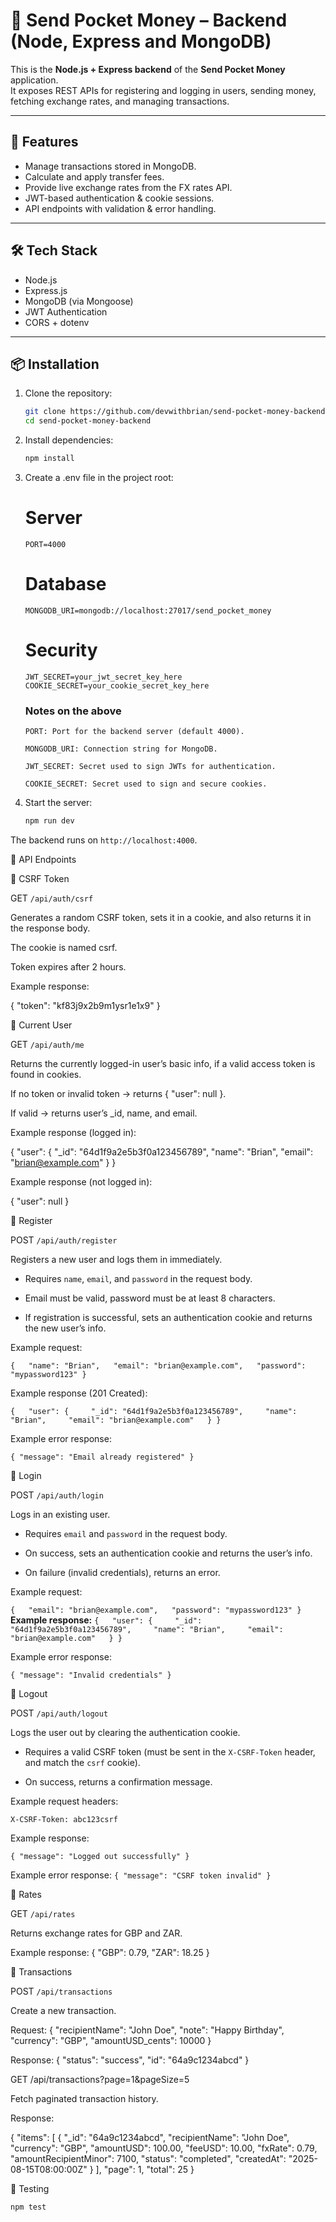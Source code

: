 # 💸 Send Pocket Money – Backend (Node, Express and MongoDB)

This is the **Node.js + Express backend** of the **Send Pocket Money** application.  
It exposes REST APIs for registering and logging in users, sending money, fetching exchange rates, and managing transactions.

---

## 🚀 Features
- Manage transactions stored in MongoDB.
- Calculate and apply transfer fees.
- Provide live exchange rates from the FX rates API.
- JWT-based authentication & cookie sessions.
- API endpoints with validation & error handling.

---

## 🛠️ Tech Stack
- Node.js
- Express.js
- MongoDB (via Mongoose)
- JWT Authentication
- CORS + dotenv

---

## 📦 Installation

1. Clone the repository:
   ```bash
   git clone https://github.com/devwithbrian/send-pocket-money-backend.git
   cd send-pocket-money-backend
2. Install dependencies:
   ```bash
   npm install
3. Create a .env file in the project root:
   # Server
   `PORT=4000`
   
   # Database
    `MONGODB_URI=mongodb://localhost:27017/send_pocket_money`
    
   # Security
   `JWT_SECRET=your_jwt_secret_key_here
   COOKIE_SECRET=your_cookie_secret_key_here`

   ### Notes on the above
   `PORT: Port for the backend server (default 4000).`

   `MONGODB_URI: Connection string for MongoDB.`

   `JWT_SECRET: Secret used to sign JWTs for authentication.`

   `COOKIE_SECRET: Secret used to sign and secure cookies.`
4. Start the server:
   ```bash
   npm run dev 

The backend runs on `http://localhost:4000`.

📂 API Endpoints

🔹 CSRF Token

GET `/api/auth/csrf`

Generates a random CSRF token, sets it in a cookie, and also returns it in the response body.

The cookie is named csrf.

Token expires after 2 hours.


Example response:

{
  "token": "kf83j9x2b9m1ysr1e1x9"
}

🔹 Current User

GET `/api/auth/me`

Returns the currently logged-in user’s basic info, if a valid access token is found in cookies.

If no token or invalid token → returns { "user": null }.

If valid → returns user’s _id, name, and email.


Example response (logged in):

{
  "user": {
    "_id": "64d1f9a2e5b3f0a123456789",
    "name": "Brian",
    "email": "brian@example.com"
  }
}

Example response (not logged in):

{
  "user": null
}

🔹 Register

POST `/api/auth/register` 

Registers a new user and logs them in immediately.
 
 
- Requires `name`, `email`, and `password` in the request body.
 
- Email must be valid, password must be at least 8 characters.
 
- If registration is successful, sets an authentication cookie and returns the new user’s info.
 

 
Example request:

 `{   "name": "Brian",   "email": "brian@example.com",   "password": "mypassword123" } ` 

Example response (201 Created):

 `{   "user": {     "_id": "64d1f9a2e5b3f0a123456789",     "name": "Brian",     "email": "brian@example.com"   } } ` 

Example error response:

 `{ "message": "Email already registered" } ` 
 
🔹 Login 

POST `/api/auth/login` 

Logs in an existing user.
 
 
- Requires `email` and `password` in the request body.
 
- On success, sets an authentication cookie and returns the user’s info.
 
- On failure (invalid credentials), returns an error.
 

 
Example request:

 `{   "email": "brian@example.com",   "password": "mypassword123" } ` 
**Example response:**
 `{   "user": {     "_id": "64d1f9a2e5b3f0a123456789",     "name": "Brian",     "email": "brian@example.com"   } } ` 

Example error response:

 `{ "message": "Invalid credentials" } `  

🔹 Logout

POST `/api/auth/logout` 

Logs the user out by clearing the authentication cookie.
 
 
- Requires a valid CSRF token (must be sent in the `X-CSRF-Token` header, and match the `csrf` cookie).
 
- On success, returns a confirmation message.
 

 
Example request headers:

 `X-CSRF-Token: abc123csrf ` 

Example response:

 `{ "message": "Logged out successfully" } ` 

Example error response:
 `{ "message": "CSRF token invalid" } ` 

🔹 Rates

GET `/api/rates`

Returns exchange rates for GBP and ZAR.

Example response:
{
  "GBP": 0.79,
  "ZAR": 18.25
}

🔹 Transactions

POST `/api/transactions`

Create a new transaction.

Request:
{
  "recipientName": "John Doe",
  "note": "Happy Birthday",
  "currency": "GBP",
  "amountUSD_cents": 10000
}

Response: 
{
  "status": "success",
  "id": "64a9c1234abcd"
}

GET /api/transactions?page=1&pageSize=5

Fetch paginated transaction history.

Response:

{
  "items": [
    {
      "_id": "64a9c1234abcd",
      "recipientName": "John Doe",
      "currency": "GBP",
      "amountUSD": 100.00,
      "feeUSD": 10.00,
      "fxRate": 0.79,
      "amountRecipientMinor": 7100,
      "status": "completed",
      "createdAt": "2025-08-15T08:00:00Z"
    }
  ],
  "page": 1,
  "total": 25
}

🧪 Testing
```bash
npm test

